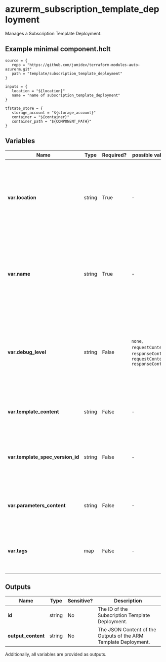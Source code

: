# azurerm_subscription_template_deployment

Manages a Subscription Template Deployment.

## Example minimal component.hclt

```hcl
source = {
   repo = "https://github.com/jumidev/terraform-modules-auto-azurerm.git" 
   path = "template/subscription_template_deployment" 
}

inputs = {
   location = "${location}" 
   name = "name of subscription_template_deployment" 
}

tfstate_store = {
   storage_account = "${storage_account}" 
   container = "${container}" 
   container_path = "${COMPONENT_PATH}" 
}

```

## Variables

| Name | Type | Required? |  possible values |  Description |
| ---- | ---- | --------- |  ----------- | ----------- |
| **var.location** | string | True | -  |  The Azure Region where the Subscription Template Deployment should exist. Changing this forces a new Subscription Template Deployment to be created. | 
| **var.name** | string | True | -  |  The name which should be used for this Subscription Template Deployment. Changing this forces a new Subscription Template Deployment to be created. | 
| **var.debug_level** | string | False | `none`, `requestContent`, `responseContent`, `requestContent, responseContent`  |  The Debug Level which should be used for this Subscription Template Deployment. Possible values are `none`, `requestContent`, `responseContent` and `requestContent, responseContent`. | 
| **var.template_content** | string | False | -  |  The contents of the ARM Template which should be deployed into this Subscription. | 
| **var.template_spec_version_id** | string | False | -  |  The ID of the Template Spec Version to deploy into the Subscription. Cannot be specified with `template_content`. | 
| **var.parameters_content** | string | False | -  |  The contents of the ARM Template parameters file - containing a JSON list of parameters. | 
| **var.tags** | map | False | -  |  A mapping of tags which should be assigned to the Subscription Template Deployment. | 



## Outputs

| Name | Type | Sensitive? | Description |
| ---- | ---- | --------- | --------- |
| **id** | string | No  | The ID of the Subscription Template Deployment. | 
| **output_content** | string | No  | The JSON Content of the Outputs of the ARM Template Deployment. | 

Additionally, all variables are provided as outputs.
